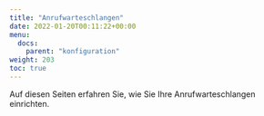 ```yaml
---
title: "Anrufwarteschlangen"
date: 2022-01-20T00:11:22+00:00
menu:
  docs:
    parent: "konfiguration"
weight: 203
toc: true
---
```


Auf diesen Seiten erfahren Sie, wie Sie Ihre Anrufwarteschlangen einrichten.